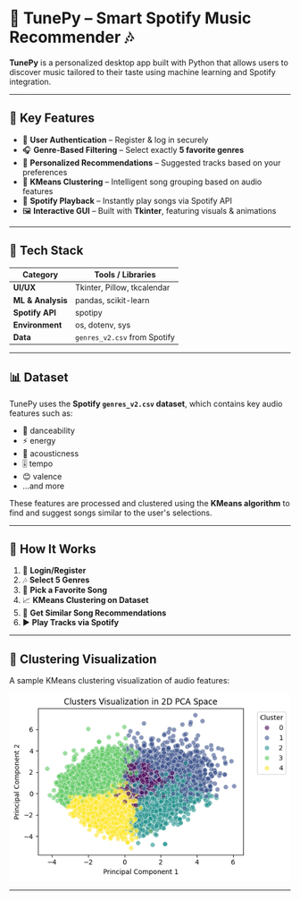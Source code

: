 # 🎵 TunePy – Smart Spotify Music Recommender 🎶

**TunePy** is a personalized desktop app built with Python that allows users to discover music tailored to their taste using machine learning and Spotify integration.

---

## 🚀 Key Features

- 🔐 **User Authentication** – Register & log in securely  
- 🎧 **Genre-Based Filtering** – Select exactly **5 favorite genres**  
- 🎵 **Personalized Recommendations** – Suggested tracks based on your preferences  
- 🤖 **KMeans Clustering** – Intelligent song grouping based on audio features  
- 🎼 **Spotify Playback** – Instantly play songs via Spotify API  
- 🖼️ **Interactive GUI** – Built with **Tkinter**, featuring visuals & animations  

---

## 🧠 Tech Stack

| Category         | Tools / Libraries                               |
|------------------|-------------------------------------------------|
| **UI/UX**        | Tkinter, Pillow, tkcalendar                     |
| **ML & Analysis**| pandas, scikit-learn                            |
| **Spotify API**  | spotipy                                         |
| **Environment**  | os, dotenv, sys                                 |
| **Data**         | `genres_v2.csv` from Spotify                    |

---

## 📊 Dataset

TunePy uses the **Spotify `genres_v2.csv` dataset**, which contains key audio features such as:

- 🎵 danceability  
- ⚡ energy  
- 🎼 acousticness  
- 🎚️ tempo  
- 😊 valence  
- ...and more

These features are processed and clustered using the **KMeans algorithm** to find and suggest songs similar to the user's selections.

---

## 🎯 How It Works

1. 🔑 **Login/Register**
2. 🎶 **Select 5 Genres**
3. 💖 **Pick a Favorite Song**
4. 📈 **KMeans Clustering on Dataset**
5. 🤝 **Get Similar Song Recommendations**
6. ▶️ **Play Tracks via Spotify**

---

## 📍 Clustering Visualization

A sample KMeans clustering visualization of audio features:

![KMeans Clusters](kmeans_clusters.png) <!-- Replace with your actual image path -->

---
